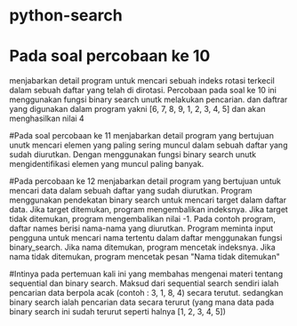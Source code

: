# python-search
# Pada soal percobaan ke 10
menjabarkan detail program untuk mencari sebuah indeks rotasi terkecil dalam sebuah daftar yang telah di dirotasi. Percobaan pada soal ke 10 ini menggunakan fungsi binary search unutk melakukan pencarian. dan daftrar yang digunakan dalam program yakni [6, 7, 8, 9, 1, 2, 3, 4, 5] dan akan menghasilkan nilai 4

#Pada soal percobaan ke 11 
menjabarkan detail program yang bertujuan unutk mencari elemen yang paling sering muncul dalam sebuah daftar yang sudah diurutkan. Dengan menggunakan fungsi binary search unutk mengidentifikasi elemen yang muncul paling banyak.

#Pada percobaan ke 12
menjabarkan detail program yang bertujuan untuk mencari data dalam sebuah daftar yang sudah diurutkan. Program menggunakan pendekatan binary search untuk mencari target dalam daftar data. Jika target ditemukan, program mengembalikan indeksnya. Jika target tidak ditemukan, program mengembalikan nilai -1. Pada contoh program, daftar names berisi nama-nama yang diurutkan. Program meminta input pengguna untuk mencari nama tertentu dalam daftar menggunakan fungsi binary_search. Jika nama ditemukan, program mencetak indeksnya. Jika nama tidak ditemukan, program mencetak pesan "Nama tidak ditemukan"

#Intinya pada pertemuan kali ini yang membahas mengenai materi tentang sequential dan binary search. Maksud dari sequential search sendiri ialah pencarian data berpola acak (contoh : 3, 1, 8, 4) secara terutut. sedangkan binary search ialah pencarian data secara terurut (yang mana data pada binary search ini sudah terurut seperti halnya [1, 2, 3, 4, 5])
